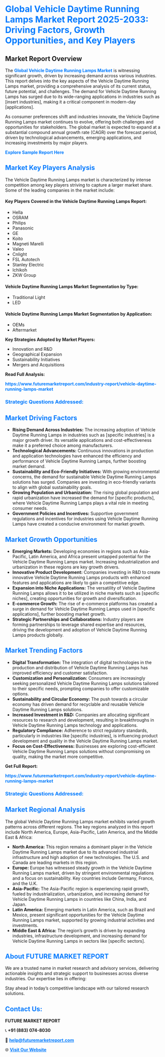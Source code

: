 <h1 style="color: #007BFF;">Global Vehicle Daytime Running Lamps Market Report 2025-2033: Driving Factors, Growth Opportunities, and Key Players</h1>

<section id="overview">
<h2>Market Report Overview</h2>
<p>The <a href="https://www.futuremarketreport.com/industry-report/vehicle-daytime-running-lamps-market" style="color: #007BFF; text-decoration: none;"><strong>Global Vehicle Daytime Running Lamps Market</strong></a> is witnessing significant growth, driven by increasing demand across various industries. This report delves into the key aspects of the Vehicle Daytime Running Lamps market, providing a comprehensive analysis of its current status, future potential, and challenges. The demand for Vehicle Daytime Running Lamps has surged due to its wide-ranging applications in industries such as [insert industries], making it a critical component in modern-day [applications].</p>
<p>As consumer preferences shift and industries innovate, the Vehicle Daytime Running Lamps market continues to evolve, offering both challenges and opportunities for stakeholders. The global market is expected to expand at a substantial compound annual growth rate (CAGR) over the forecast period, driven by technological advancements, emerging applications, and increasing investments by major players.</p>
</section>

<section id="overview">
<p><a href="https://www.futuremarketreport.com/request-sample/reportId=36567" style="color: #007BFF; text-decoration: none;"><strong>Explore Sample Report Here</strong></a></p>
</section>

<section id="key-players">
<h2 style="color: #007BFF;">Market Key Players Analysis</h2>
<p>The Vehicle Daytime Running Lamps market is characterized by intense competition among key players striving to capture a larger market share. Some of the leading companies in the market include:</p>
<h4>Key Players Covered in the Vehicle Daytime Running Lamps Report:</h4>
<ul><li>Hella</li><li>OSRAM</li><li>Philips</li><li>Panasonic</li><li>GE</li><li>Koito</li><li>Magneti Marelli</li><li>Valeo</li><li>Cnlight</li><li>FSL Autotech</li><li>Stanley Electric</li><li>Ichikoh</li><li>ZKW Group</li></ul>
<h4>Vehicle Daytime Running Lamps Market Segmentation by Type:</h4>
<ul><li>Traditional Light</li><li>LED</li></ul>

<h4>Vehicle Daytime Running Lamps Market Segmentation by Application:</h4>
<ul><li>OEMs</li><li>Aftermarket</li></ul>
<p><strong>Key Strategies Adopted by Market Players:</strong></p>
<ul>
<li>Innovation and R&D</li>
<li>Geographical Expansion</li>
<li>Sustainability Initiatives</li>
<li>Mergers and Acquisitions</li>
</ul>
</section>

<section>
<p><strong>Read Full Analysis: </strong></p><a href="https://www.futuremarketreport.com/industry-report/vehicle-daytime-running-lamps-market" style="color: #007BFF; text-decoration: none;"><strong>https://www.futuremarketreport.com/industry-report/vehicle-daytime-running-lamps-market</strong></a>
<h3 style="color: #007BFF;">Strategic Questions Addressed:</h3>
</section>

<section id="driving-factors">
<h2 style="color: #007BFF;">Market Driving Factors</h2>
<ul>
<li><strong>Rising Demand Across Industries:</strong> The increasing adoption of Vehicle Daytime Running Lamps in industries such as [specific industries] is a major growth driver. Its versatile applications and cost-effectiveness make it a preferred choice among manufacturers.</li>
<li><strong>Technological Advancements:</strong> Continuous innovations in production and application technologies have enhanced the efficiency and performance of Vehicle Daytime Running Lamps, further boosting market demand.</li>
<li><strong>Sustainability and Eco-Friendly Initiatives:</strong> With growing environmental concerns, the demand for sustainable Vehicle Daytime Running Lamps solutions has surged. Companies are investing in eco-friendly variants to align with global sustainability goals.</li>
<li><strong>Growing Population and Urbanization:</strong> The rising global population and rapid urbanization have increased the demand for [specific products], where Vehicle Daytime Running Lamps plays a vital role in meeting consumer needs.</li>
<li><strong>Government Policies and Incentives:</strong> Supportive government regulations and incentives for industries using Vehicle Daytime Running Lamps have created a conducive environment for market growth.</li>
</ul>
</section>

<section id="growth-opportunities">
<h2 style="color: #007BFF;">Market Growth Opportunities</h2>
<ul>
<li><strong>Emerging Markets:</strong> Developing economies in regions such as Asia-Pacific, Latin America, and Africa present untapped potential for the Vehicle Daytime Running Lamps market. Increasing industrialization and urbanization in these regions are key growth drivers.</li>
<li><strong>Innovative Product Development:</strong> Companies investing in R&D to create innovative Vehicle Daytime Running Lamps products with enhanced features and applications are likely to gain a competitive edge.</li>
<li><strong>Expansion into Niche Applications:</strong> The versatility of Vehicle Daytime Running Lamps allows it to be utilized in niche markets such as [specific niches], creating opportunities for growth and diversification.</li>
<li><strong>E-commerce Growth:</strong> The rise of e-commerce platforms has created a surge in demand for Vehicle Daytime Running Lamps used in [specific applications], further boosting market growth.</li>
<li><strong>Strategic Partnerships and Collaborations:</strong> Industry players are forming partnerships to leverage shared expertise and resources, driving the development and adoption of Vehicle Daytime Running Lamps products globally.</li>
</ul>
</section>

<section id="trending-factors">
<h2 style="color: #007BFF;">Market Trending Factors</h2>
<ul>
<li><strong>Digital Transformation:</strong> The integration of digital technologies in the production and distribution of Vehicle Daytime Running Lamps has improved efficiency and customer satisfaction.</li>
<li><strong>Customization and Personalization:</strong> Consumers are increasingly seeking personalized Vehicle Daytime Running Lamps solutions tailored to their specific needs, prompting companies to offer customizable options.</li>
<li><strong>Sustainability and Circular Economy:</strong> The push towards a circular economy has driven demand for recyclable and reusable Vehicle Daytime Running Lamps solutions.</li>
<li><strong>Increased Investment in R&D:</strong> Companies are allocating significant resources to research and development, resulting in breakthroughs in Vehicle Daytime Running Lamps technology and applications.</li>
<li><strong>Regulatory Compliance:</strong> Adherence to strict regulatory standards, particularly in industries like [specific industries], is influencing product development and quality in the Vehicle Daytime Running Lamps market.</li>
<li><strong>Focus on Cost-Effectiveness:</strong> Businesses are exploring cost-efficient Vehicle Daytime Running Lamps solutions without compromising on quality, making the market more competitive.</li>
</ul>
</section>

<section>
<p><strong>Get Full Report: </strong></p><a href="https://www.futuremarketreport.com/industry-report/vehicle-daytime-running-lamps-market" style="color: #007BFF; text-decoration: none;"><strong>https://www.futuremarketreport.com/industry-report/vehicle-daytime-running-lamps-market</strong></a>
<h3 style="color: #007BFF;">Strategic Questions Addressed:</h3>
</section>


<section id="regional-analysis">
<h2 style="color: #007BFF;">Market Regional Analysis</h2>
<p>The global Vehicle Daytime Running Lamps market exhibits varied growth patterns across different regions. The key regions analyzed in this report include North America, Europe, Asia-Pacific, Latin America, and the Middle East & Africa:</p>
<ul>
<li><strong>North America:</strong> This region remains a dominant player in the Vehicle Daytime Running Lamps market due to its advanced industrial infrastructure and high adoption of new technologies. The U.S. and Canada are leading markets in this region.</li>
<li><strong>Europe:</strong> Europe has witnessed steady growth in the Vehicle Daytime Running Lamps market, driven by stringent environmental regulations and a focus on sustainability. Key countries include Germany, France, and the U.K.</li>
<li><strong>Asia-Pacific:</strong> The Asia-Pacific region is experiencing rapid growth, fueled by industrialization, urbanization, and increasing demand for Vehicle Daytime Running Lamps in countries like China, India, and Japan.</li>
<li><strong>Latin America:</strong> Emerging markets in Latin America, such as Brazil and Mexico, present significant opportunities for the Vehicle Daytime Running Lamps market, supported by growing industrial activities and investments.</li>
<li><strong>Middle East & Africa:</strong> The region’s growth is driven by expanding industries, infrastructure development, and increasing demand for Vehicle Daytime Running Lamps in sectors like [specific sectors].</li>
</ul>
</section>

<footer>
<h2 style="color: #007BFF;">About FUTURE MARKET REPORT</h2>
<p>We are a trusted name in market research and advisory services, delivering actionable insights and strategic support to businesses across diverse industries. Our expertise lies in offering:</p>

<p>Stay ahead in today’s competitive landscape with our tailored research solutions.</p>

<h2 style="color: #007BFF;">Contact Us:</h2>
<p><strong>FUTURE MARKET REPORT</strong></p>
<p>📞 <strong>+91 (883) 074-8030</strong></p>
<p>📧 <strong><a href="mailto:help@futuremarketreport.com" style="color: #007BFF;">help@futuremarketreport.com</a></strong></p>
<p>🌐 <strong><a href="https://www.futuremarketreport.com/" style="color: #007BFF;">Visit Our Website</a></strong></p>
</footer>